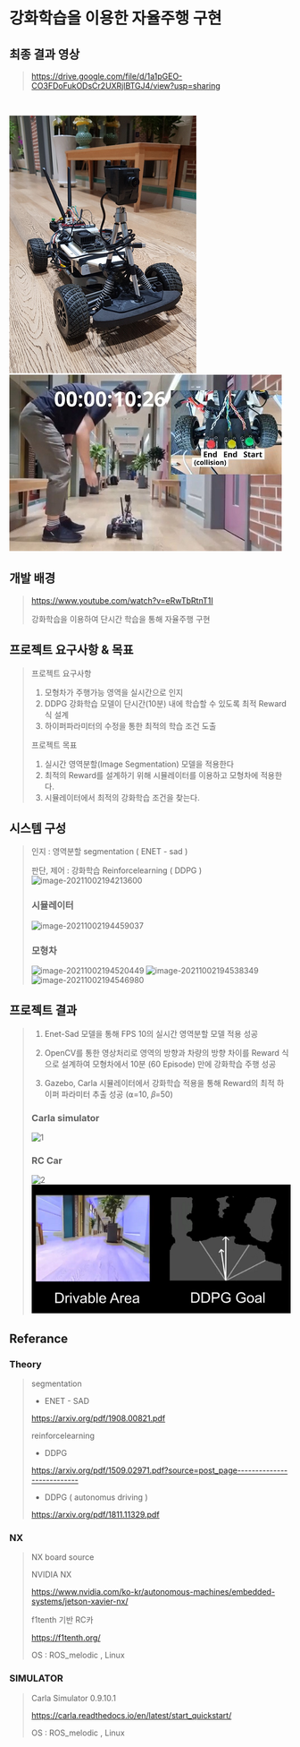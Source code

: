 # 강화학습을 이용한 자율주행 구현

## 최종 결과 영상
> https://drive.google.com/file/d/1a1pGEO-CO3FDoFukODsCr2UXRjlBTGJ4/view?usp=sharing
</br>

![Car1](README.assets/Github_Car1.png)
![Car2](README.assets/Github_Car2.png)

## 개발 배경

> https://www.youtube.com/watch?v=eRwTbRtnT1I
>
> 강화학습을 이용하여 단시간 학습을 통해 자율주행 구현



## 프로젝트 요구사항 & 목표

> 프로젝트 요구사항
>
> 1. 모형차가 주행가능 영역을 실시간으로 인지
> 2. DDPG 강화학습 모델이 단시간(10분) 내에 학습할 수 있도록 최적 Reward 식 설계
> 3. 하이퍼파라미터의 수정을 통한 최적의 학습 조건 도출
>
> 프로젝트 목표
>
> 1. 실시간 영역분할(Image Segmentation) 모델을 적용한다
> 2. 최적의 Reward를 설계하기 위해 시뮬레이터를 이용하고 모형차에 적용한다.
> 3. 시뮬레이터에서 최적의 강화학습 조건을 찾는다.



## 시스템 구성
> 인지 : 영역분할  segmentation ( ENET - sad )
>
> 판단, 제어 : 강화학습 Reinforcelearning ( DDPG )
> ![image-20211002194213600](README.assets/image-20211002194213600.png)
> ### 시뮬레이터
> ![image-20211002194459037](README.assets/image-20211002194459037.png)
> ### 모형차
> ![image-20211002194520449](README.assets/image-20211002194520449.png)
> ![image-20211002194538349](README.assets/image-20211002194538349.png)
> ![image-20211002194546980](README.assets/image-20211002194546980.png)


## 프로젝트 결과
> 1. Enet-Sad 모델을 통해 FPS 10의 실시간 영역분할 모델 적용 성공
>
> 2. OpenCV를 통한 영상처리로 영역의 방향과 차량의 방향 차이를 Reward 식으로 설계하여 모형차에서 10분 (60 Episode) 만에 강화학습 주행 성공 
>
> 3. Gazebo, Carla 시뮬레이터에서 강화학습 적용을 통해 Reward의 최적 하이퍼 파라미터 추출 성공 (⍺=10, 𝛽=50)
> ### Carla simulator
> ![1](README.assets/gif-maker(4).gif)
> ### RC Car
> ![2](README.assets/gif-maker(5).gif)
> ![3](README.assets/Github_DDPG1.PNG)





## Referance

### Theory

> segmentation
>
> - ENET - SAD 
>
> https://arxiv.org/pdf/1908.00821.pdf
>
> 
>
> reinforcelearning
>
> - DDPG
>
> https://arxiv.org/pdf/1509.02971.pdf?source=post_page---------------------------
>
> - DDPG ( autonomus driving  )
>
> https://arxiv.org/pdf/1811.11329.pdf
>
> 



### NX

> NX board source
>
> NVIDIA NX 
>
> https://www.nvidia.com/ko-kr/autonomous-machines/embedded-systems/jetson-xavier-nx/
>
> f1tenth 기반 RC카
>
>  https://f1tenth.org/
>
> OS : ROS_melodic , Linux



### SIMULATOR

> Carla Simulator 0.9.10.1
>
> https://carla.readthedocs.io/en/latest/start_quickstart/
>
> OS : ROS_melodic  , Linux
